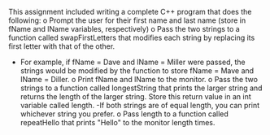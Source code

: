 This assignment included writing a complete C++ program that does the following:
o Prompt the user for their first name and last name (store in fName and
lName variables, respectively)
o Pass the two strings to a function called swapFirstLetters that modifies
each string by replacing its first letter with that of the other.
  - For example, if fName = Dave and lName = Miller were passed, the
strings would be modified by the function to store fName = Mave
and lName = Diller.
o Print fName and lName to the monitor.
o Pass the two strings to a function called longestString that prints the larger
string and returns the length of the larger string. Store this return value in
an int variable called length.
  -If both strings are of equal length, you can print whichever string
you prefer.
o Pass length to a function called repeatHello that prints "Hello" to the
monitor length times.
